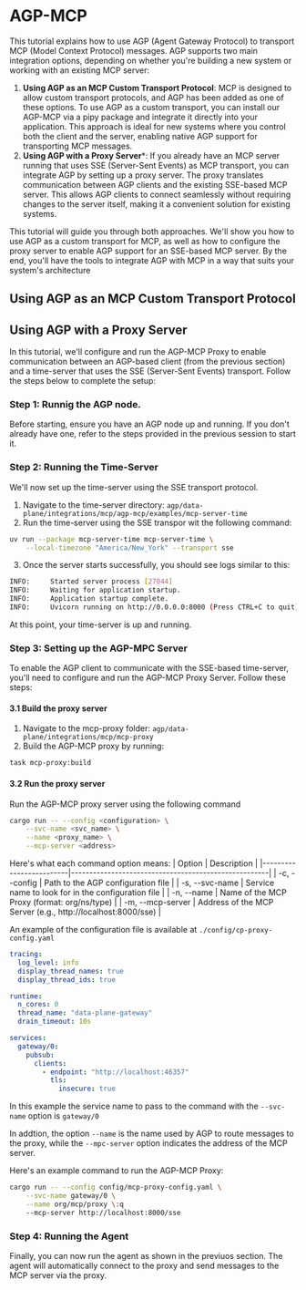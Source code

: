 # AGP-MCP
This tutorial explains how to use AGP (Agent Gateway Protocol) to transport MCP
(Model Context Protocol) messages. AGP supports two main integration options,
depending on whether you're building a new system or working with an existing
MCP server:

1. **Using AGP as an MCP Custom Transport Protocol**: MCP is designed to allow
   custom transport protocols, and AGP has been added as one of these options.
   To use AGP as a custom transport, you can install our AGP-MCP via a pipy
   package and integrate it directly into your application. This approach is
   ideal for new systems where you control both the client and the server,
   enabling native AGP support for transporting MCP messages.
2. **Using AGP with a Proxy Server***: If you already have an MCP server running
   that uses SSE (Server-Sent Events) as MCP transport, you can integrate AGP by
   setting up a proxy server. The proxy translates communication between AGP
   clients and the existing SSE-based MCP server. This allows AGP clients to
   connect seamlessly without requiring changes to the server itself, making it
   a convenient solution for existing systems.

This tutorial will guide you through both approaches. We'll show you how to use
AGP as a custom transport for MCP, as well as how to configure the proxy server
to enable AGP support for an SSE-based MCP server. By the end, you'll have the
tools to integrate AGP with MCP in a way that suits your system's architecture

## Using AGP as an MCP Custom Transport Protocol

## Using AGP with a Proxy Server
In this tutorial, we'll configure and run the AGP-MCP Proxy to enable communication between an AGP-based client (from the previous section) and a time-server that uses the SSE (Server-Sent Events) transport. Follow the steps below to complete the setup:

### Step 1: Runnig the AGP node.
Before starting, ensure you have an AGP node up and running. If you don't already have one, refer to the steps provided in the previous session to start it.

### Step 2: Running the Time-Server
We'll now set up the time-server using the SSE transport protocol.
1. Navigate to the time-server directory: ```agp/data-plane/integrations/mcp/agp-mcp/examples/mcp-server-time```
2. Run the time-server using the SSE transpor wit the following command:
```bash
uv run --package mcp-server-time mcp-server-time \
    --local-timezone "America/New_York" --transport sse
```
3. Once the server starts successfully, you should see logs similar to this:
```bash
INFO:     Started server process [27044]
INFO:     Waiting for application startup.
INFO:     Application startup complete.
INFO:     Uvicorn running on http://0.0.0.0:8000 (Press CTRL+C to quit)
```
At this point, your time-server is up and running.

### Step 3: Setting up the AGP-MPC Server
To enable the AGP client to communicate with the SSE-based time-server, you'll need to configure and run the AGP-MCP Proxy Server. Follow these steps:

#### 3.1 Build the proxy server
1. Navigate to the mcp-proxy folder: ```agp/data-plane/integrations/mcp/mcp-proxy```
2. Build the AGP-MCP proxy by running: 
```bash
task mcp-proxy:build
```

#### 3.2 Run the proxy server
Run the AGP-MCP proxy server using the following command
```bash
cargo run -- --config <configuration> \
    --svc-name <svc_name> \
    --name <proxy_name> \
    --mcp-server <address> 
```
Here's what each command option means:
| Option | Description |
|-------------------------|------------------------------------------------------|
| -c, --config | Path to the AGP configuration file |
| -s, --svc-name | Service name to look for in the configuration file |
| -n, --name | Name of the MCP Proxy (format: org/ns/type) |
| -m, --mcp-server | Address of the MCP Server (e.g., http://localhost:8000/sse) |

An example of the configuration file is available at ```./config/cp-proxy-config.yaml```
```yaml
tracing:
  log_level: info
  display_thread_names: true
  display_thread_ids: true

runtime:
  n_cores: 0
  thread_name: "data-plane-gateway"
  drain_timeout: 10s

services:
  gateway/0:
    pubsub:
      clients:
        - endpoint: "http://localhost:46357"
          tls:
            insecure: true
```
In this example the service name to pass to the command with the ```--svc-name``` option is ```gateway/0```

In addtion, the option ```--name``` is the name used by AGP to route messages to the proxy, while the ```--mpc-server``` option indicates the address of the MCP server.

Here's an example command to run the AGP-MCP Proxy:
```bash
cargo run -- --config config/mcp-proxy-config.yaml \
    --svc-name gateway/0 \
    --name org/mcp/proxy \:q
    --mcp-server http://localhost:8000/sse 
```

### Step 4: Running the Agent
Finally, you can now run the agent as shown in the previuos section. The agent will automatically connect to the proxy and send messages to the MCP server via the proxy.


